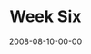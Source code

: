 ---
layout: message
category: message
series: "One"
title: "Week Six"
date: 2008-08-10-00-00
message_id: 510
description: "John Burke talks about staying in touch with God."
video: "http://s3.amazonaws.com/crossroads-media/messages/video/One-week6.mp4"
video-duration: "44:29"
video-image: "http://s3.amazonaws.com/crossroads-media/images/One-week6-still.jpg"
notes-description: "Study Notes for One (Week Six)"
notes: "http://s3.amazonaws.com/crossroads-media/documents/SN_08-10-08.pdf"
notes-title: "One (Week Six) - Study Notes"
audio: "http://s3.amazonaws.com/crossroads-media/messages/audio/One-week6.mp3"
audio-duration: "44:29"
explicit: false
---
